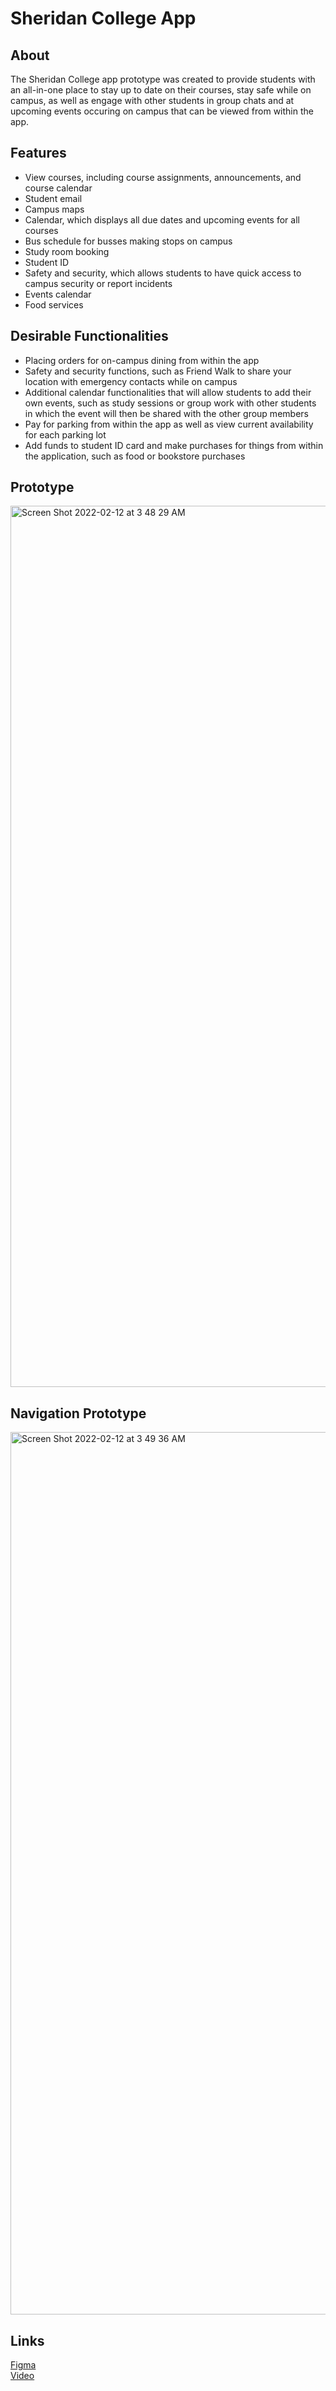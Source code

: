 # Sheridan College App

## About
The Sheridan College app prototype was created to provide students with an all-in-one place to stay up to date on their courses, stay safe while on campus, as well as engage with other students in group chats and at upcoming events occuring on campus that can be viewed from within the app. 

## Features
- View courses, including course assignments, announcements, and course calendar
- Student email
- Campus maps
- Calendar, which displays all due dates and upcoming events for all courses
- Bus schedule for busses making stops on campus
- Study room booking
- Student ID
- Safety and security, which allows students to have quick access to campus security or report incidents
- Events calendar
- Food services

## Desirable Functionalities
- Placing orders for on-campus dining from within the app
- Safety and security functions, such as Friend Walk to share your location with emergency contacts while on campus
- Additional calendar functionalities that will allow students to add their own events, such as study sessions or group work with other students in which the event will then be shared with the other group members
- Pay for parking from within the app as well as view current availability for each parking lot
- Add funds to student ID card and make purchases for things from within the application, such as food or bookstore purchases

## Prototype
<img width="1410" alt="Screen Shot 2022-02-12 at 3 48 29 AM" src="https://user-images.githubusercontent.com/68960617/153704426-9bd725ca-4283-46b6-ac89-649641223659.png">

## Navigation Prototype
<img width="1412" alt="Screen Shot 2022-02-12 at 3 49 36 AM" src="https://user-images.githubusercontent.com/68960617/153704465-b110947b-4086-4144-9e5e-10d719061e49.png">


## Links
[Figma](https://www.figma.com/file/syXphSXRdRvtITnILukYWN/Assignment-3?node-id=0%3A1) <br />
[Video](https://youtu.be/_IYkzEidwFE)
